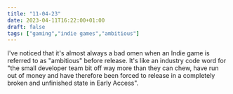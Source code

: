 ```yaml
---
title: "11-04-23"
date: 2023-04-11T16:22:00+01:00
draft: false
tags: ["gaming","indie games","ambitious"]
---
```


I've noticed that it's almost always a bad omen when an Indie game is referred to as "ambitious" before release. It's like an industry code word for "the small developer team bit off way more than they can chew, have run out of money and have therefore been forced to release in a completely broken and unfinished state in Early Access".